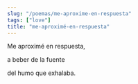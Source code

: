 ```yaml
---
slug: "/poemas/me-aproxime-en-respuesta"
tags: ["love"]
title: "me-aproximé-en-respuesta"
---
```

Me aproximé en respuesta,

a beber de la fuente

del humo que exhalaba.